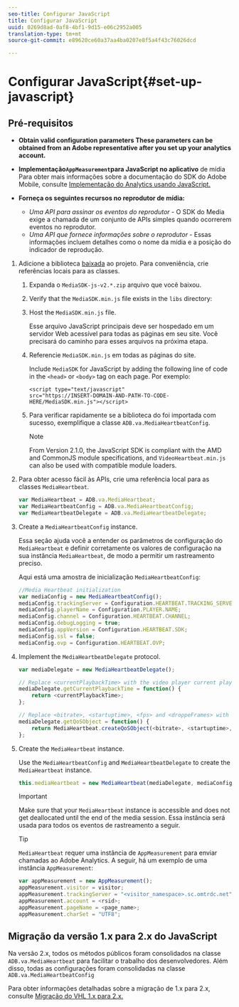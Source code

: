 ```yaml
---
seo-title: Configurar JavaScript
title: Configurar JavaScript
uuid: 0269d8ad-0af8-4bf1-9d15-e06c2952a005
translation-type: tm+mt
source-git-commit: e89620ce60a37aa4ba0207e8f5a4f43c76026dcd

---
```



# Configurar JavaScript{#set-up-javascript}

## Pré-requisitos

* **Obtain valid configuration parameters
These parameters can be obtained from an Adobe representative after you set up your analytics account.**
* **Implementação`AppMeasurement`para JavaScript no aplicativo** de mídia Para obter mais informações sobre a documentação do SDK do Adobe Mobile, consulte [Implementação do Analytics usando JavaScript.](https://marketing.adobe.com/resources/help/en_US/sc/implement/js_implementation.html)

* **Forneça os seguintes recursos no reprodutor de mídia:**

   * *Uma API para assinar os eventos do reprodutor* - O SDK do Media exige a chamada de um conjunto de APIs simples quando ocorrerem eventos no reprodutor.
   * *Uma API que fornece informações sobre o reprodutor* - Essas informações incluem detalhes como o nome da mídia e a posição do indicador de reprodução.

1. Adicione a biblioteca [baixada](/help/sdk-implement/download-sdks.md#section_551A10AD7880426BB29AE52482BB4211) ao projeto. Para conveniência, crie referências locais para as classes.

   1. Expanda o `MediaSDK-js-v2.*.zip` arquivo que você baixou.
   1. Verify that the `MediaSDK.min.js` file exists in the `libs` directory:

   1. Host the `MediaSDK.min.js` file.

      Esse arquivo JavaScript principais deve ser hospedado em um servidor Web acessível para todas as páginas em seu site. Você precisará do caminho para esses arquivos na próxima etapa.

   1. Referencie `MediaSDK.min.js` em todas as páginas do site.

      Include `MediaSDK` for JavaScript by adding the following line of code in the `<head>` or `<body>` tag on each page. Por exemplo:

      ```
      <script type="text/javascript" 
      src="https://INSERT-DOMAIN-AND-PATH-TO-CODE-HERE/MediaSDK.min.js"></script>
      ```

   1. Para verificar rapidamente se a biblioteca do foi importada com sucesso, exemplifique a classe `ADB.va.MediaHeartbeatConfig`.

      >[!NOTE]
      >
      >From Version 2.1.0, the JavaScript SDK is compliant with the AMD and CommonJS module specifications, and `VideoHeartbeat.min.js` can also be used with compatible module loaders.

1. Para obter acesso fácil às APIs, crie uma referência local para as classes `MediaHeartbeat`. 

   ```js
   var MediaHeartbeat = ADB.va.MediaHeartbeat; 
   var MediaHeartbeatConfig = ADB.va.MediaHeartbeatConfig; 
   var MediaHeartbeatDelegate = ADB.va.MediaHeartbeatDelegate; 
   ```

1. Create a `MediaHeartbeatConfig` instance.

   Essa seção ajuda você a entender os parâmetros de configuração do `MediaHeartbeat` e definir corretamente os valores de configuração na sua instância `MediaHeartbeat`, de modo a permitir um rastreamento preciso.

   Aqui está uma amostra de inicialização `MediaHeartbeatConfig`:

   ```js
   //Media Heartbeat initialization 
   var mediaConfig = new MediaHeartbeatConfig(); 
   mediaConfig.trackingServer = Configuration.HEARTBEAT.TRACKING_SERVER; 
   mediaConfig.playerName = Configuration.PLAYER.NAME; 
   mediaConfig.channel = Configuration.HEARTBEAT.CHANNEL; 
   mediaConfig.debugLogging = true; 
   mediaConfig.appVersion = Configuration.HEARTBEAT.SDK; 
   mediaConfig.ssl = false; 
   mediaConfig.ovp = Configuration.HEARTBEAT.OVP; 
   ```

1. Implement the `MediaHeartbeatDelegate` protocol.

   ```js
   var mediaDelegate = new MediaHeartbeatDelegate(); 
   
   // Replace <currentPlaybackTime> with the video player current playback time 
   mediaDelegate.getCurrentPlaybackTime = function() { 
       return <currentPlaybackTime>; 
   }; 
   
   // Replace <bitrate>, <startuptime>, <fps> and <droppeFrames> with the current playback QoS values.  
   mediaDelegate.getQoSObject = function() { 
       return MediaHeartbeat.createQoSObject(<bitrate>, <startuptime>, <fps>, <droppedFrames>); 
   };
   ```

1. Create the `MediaHeartbeat` instance.

   Use the `MediaHeartbeatConfig` and `MediaHeartbeatDelegate` to create the `MediaHeartbeat` instance.

   ```js
   this.mediaHeartbeat = new MediaHeartbeat(mediaDelegate, mediaConfig, appMeasurement);
   ```

   >[!IMPORTANT]
   >
   >Make sure that your `MediaHeartbeat` instance is accessible and does not get deallocated until the end of the media session. Essa instância será usada para todos os eventos de rastreamento a seguir.

   >[!TIP]
   >
   >`MediaHeartbeat` requer uma instância de `AppMeasurement` para enviar chamadas ao Adobe Analytics. A seguir, há um exemplo de uma instância `AppMeasurement`:

   ```js
   var appMeasurement = new AppMeasurement(); 
   appMeasurement.visitor = visitor; 
   appMeasurement.trackingServer = "<visitor_namespace>.sc.omtrdc.net"; 
   appMeasurement.account = <rsid>; 
   appMeasurement.pageName = <page_name>; 
   appMeasurement.charSet = "UTF­8";
   ```

## Migração da versão 1.x para 2.x do JavaScript

Na versão 2.x, todos os métodos públicos foram consolidados na classe `ADB.va.MediaHeartbeat` para facilitar o trabalho dos desenvolvedores. Além disso, todas as configurações foram consolidadas na classe `ADB.va.MediaHeartbeatConfig`

Para obter informações detalhadas sobre a migração de 1.x para 2.x, consulte [Migração do VHL 1.x para 2.x.](/help/sdk-implement/va-1x-to-2x/mig-1x-2x-overview.md)
